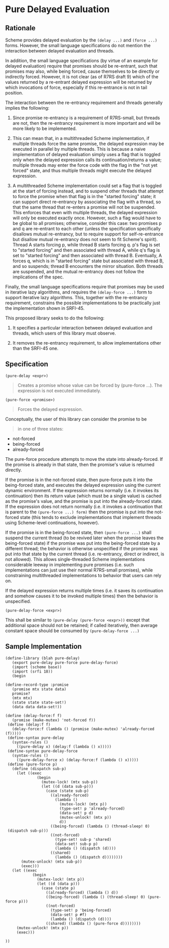 # Pure Delayed Evaluation
>
## Rationale
>
Scheme provides delayed evaluation by the `(delay ...)` and `(force ...)`
forms.  However, the small language specifications do not mention the
interaction between delayed evaluation and threads.
>
In addition, the small language specifications (by virtue of an
example for delayed evaluation) require that promises should be
re-entrant, such that promises may also, while being forced, cause
themselves to be directly or indirectly forced.  However, it is not
clear (as of R7RS draft 9) which of the values returned by a
re-entrant delayed expression will be returned by which invocations of
force, especially if this re-entrance is not in tail position.
>
The interaction between the re-entrancy requirement and threads
generally implies the following:
>
1.  Since promise re-entrancy is a requirement of R7RS-small, but threads are not, then the re-entrancy requirement is more important and will be more likely to be implemented.
>
2.  This can mean that, in a multithreaded Scheme implementation, if multiple threads force the same promise, the delayed expression may be executed in parallel by multiple threads.  This is because a naive implementation of delayed evaluation simply uses a flag that is toggled only when the delayed expression calls its continuation/returns a value; multiple threads may enter the force code with the flag in the "not yet forced" state, and thus multiple threads might execute the delayed expression.
>
3.  A multithreaded Scheme implementation could set a flag that is toggled at the start of forcing instead, and to suspend other threads that attempt to force the promise when that flag is in the "started forcing" state; it can support direct re-entrancy by associating the flag with a thread, so that the same thread that re-enters a promise will not be suspended.  This enforces that even with multiple threads, the delayed expression will only be executed exactly once.  However, such a flag would have to be global to all promises; otherwise, consider this case: two promises p and q are re-entrant to each other (unless the specification specifically disallows mutual re-entrancy, but to require support for self-re-entrance but disallow mutual re-entrancy does not seem to fit Scheme's spirit).  Thread A starts forcing p, while thread B starts forcing q.  p's flag is set to "started forcing" and then associated with thread A, while q's flag is set to "started forcing" and then associated with thread B. Eventually, A forces q, which is in "started forcing" state but associated with thread B, and so suspends; thread B encounters the mirror situation.  Both threads are suspended, and the mutual re-entrancy does not follow the implications of the spec.
>
Finally, the small language specifications require that promises may
be used in iterative lazy algorithms, and requires the `(delay-force
...)` form to support iterative lazy algorithms.  This, together with
the re-entrancy requirement, constrains the possible implementations
to be practically just the implementation shown in SRFI-45.
>
This proposed library seeks to do the following:
>
1.  It specifies a particular interaction between delayed evaluation and threads, which users of this library must observe.
>
2.  It removes the re-entrancy requirement, to allow implementations other than the SRFI-45 one.
>
## Specification
>
`(pure-delay <expr>)`

> Creates a promise whose value can be forced by (pure-force ...).  The
> expression is not executed immediately.
>
`(pure-force <promise>)`

> Forces the delayed expression.
>
Conceptually, the user of this library can consider the promise to be
> in one of three states:
>
* not-forced
* being-forced
* already-forced
>
The pure-force procedure attempts to move the state into
already-forced.  If the promise is already in that state, then the
promise's value is returned directly.
>
If the promise is in the not-forced state, then pure-force puts it
into the being-forced state, and executes the delayed expression using
the current dynamic environment.  If the expression returns normally
(i.e. it invokes its continuation) then its return value (which must
be a single value) is cached as the promise's value, and the promise
is put into the already-forced state.  If the expression does not
return normally (i.e. it invokes a continuation that is parent to the
`(pure-force ...) form)` then the promise is put into the not-forced
state (this tends to exclude implementations that implement threads
using Scheme-level continuations, however).

If the promise is in the being-forced state, then `(pure-force ...)`
shall suspend the current thread (to be revived later when the promise
leaves the being-forced state) if the promise was put into the
being-forced state by a different thread; the behavior is otherwise
unspecified if the promise was put into that state by the current
thread (i.e. re-entrancy, direct or indirect, is not allowed).  This
allows single-threaded Scheme implementations considerable leeway in
implementing pure promises (i.e. such implementations can just use
their normal R7RS-small promises), while constraining multithreaded
implementations to behavior that users can rely on.
>
If the delayed expression returns multiple times (i.e. it saves its
continuation and somehow causes it to be invoked multiple times) then
the behavior is unspecified.
>
`(pure-delay-force <expr>)`

This shall be similar to `(pure-delay (pure-force <expr>))` except that
additional space should not be retained; if called iteratively, then
average constant space should be consumed by `(pure-delay-force ...)`
>
## Sample Implementation
>
```
(define-library (blah pure-delay)
   (export pure-delay pure-force pure-delay-force)
   (import (scheme base))
   (import (srfi 18))
   (begin
 
(define-record-type :promise
   (promise mtx state data)
   promise?
   (mtx mtx)
   (state state state-set!)
   (data data data-set!))
 
(define (delay-force:f f)
   (promise (make-mutex) 'not-forced f))
 (define (delay:f f)
   (delay-force:f (lambda () (promise (make-mutex) 'already-forced (f)))))
 (define-syntax pure-delay
   (syntax-rules ()
     ((pure-delay x) (delay:f (lambda () x)))))
 (define-syntax pure-delay-force
   (syntax-rules ()
     ((pure-delay-force x) (delay-force:f (lambda () x)))))
 (define (pure-force p)
   (define (dispatch sub-p)
     (let ((exec
              (begin
                (mutex-lock! (mtx sub-p))
                (let ((d (data sub-p)))
                  (case (state sub-p)
                    ((already-forced)
                      (lambda ()
                        (mutex-lock! (mtx p))
                        (type-set! p 'already-forced)
                        (data-set! p d)
                        (mutex-unlock! (mtx p))
                        d))
                    ((being-forced) (lambda () (thread-sleep! 0)
 (dispatch sub-p)))
                    ((not-forced)
                      (type-set! sub-p 'shared)
                      (data-set! sub-p p)
                      (lambda () (dispatch (d))))
                    ((shared)
                      (lambda () (dispatch d))))))))
       (mutex-unlock! (mtx sub-p))
       (exec)))
   (let ((exec
            (begin
              (mutex-lock! (mtx p))
              (let ((d (data p)))
                (case (state p)
                  ((already-forced) (lambda () d))
                  ((being-forced) (lambda () (thread-sleep! 0) (pure-force p)))
                  ((not-forced)
                    (type-set! p 'being-forced)
                    (data-set! p #f)
                    (lambda () (dispatch (d))))
                  ((shared) (lambda () (pure-force d))))))))
     (mutex-unlock! (mtx p))
     (exec)))
 
))
```
